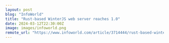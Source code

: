 ```yaml
---
layout: post
blog: "InfoWorld"
title: "Rust-based WinterJS web server reaches 1.0"
date: 2024-03-12T22:30:00Z
image: images/infoworld.png
remote_url: "https://www.infoworld.com/article/3714444/rust-based-winterjs-web-server-reaches-10.html#tk.rss_applicationdevelopment"
---
```


